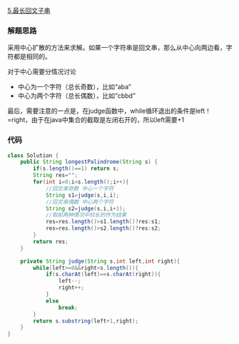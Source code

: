
[5.最长回文子串](https://leetcode-cn.com/problems/longest-palindromic-substring/)

### 解题思路
采用中心扩散的方法来求解。如果一个字符串是回文串，那么从中心向两边看，字符都是相同的。

对于中心需要分情况讨论

+ 中心为一个字符（总长奇数），比如“aba”
+ 中心为两个字符（总长偶数），比如“cbbd”

最后，需要注意的一点是，在judge函数中，while循环退出的条件是left！=right，由于在java中集合的截取是左闭右开的，所以left需要+1

### 代码

```java
class Solution {
    public String longestPalindrome(String s) {
        if(s.length()==1) return s;
        String res="";
        for(int i=0;i<s.length();i++){
            //回文串奇数 中心一个字符
            String s1=judge(s,i,i);
            //回文串偶数 中心两个字符
            String s2=judge(s,i,i+1);
            //取前两种情况中较长的作为结果
            res=res.length()>s1.length()?res:s1;
            res=res.length()>s2.length()?res:s2;
        }
        return res;
    }

    private String judge(String s,int left,int right){
        while(left>=0&&right<s.length()){
            if(s.charAt(left)==s.charAt(right)){
                left--;
                right++;
            }
            else
                break;
        }
        return s.substring(left+1,right);
    }
}
```
